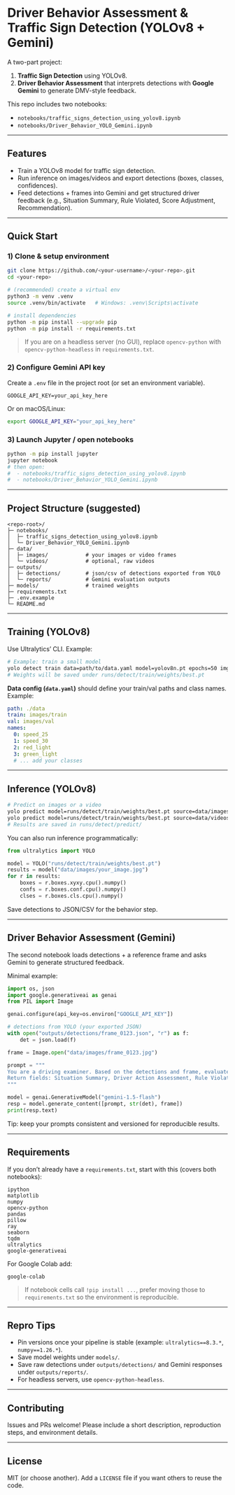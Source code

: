 # Driver Behavior Assessment & Traffic Sign Detection (YOLOv8 + Gemini)

A two-part project:
1) **Traffic Sign Detection** using YOLOv8.
2) **Driver Behavior Assessment** that interprets detections with **Google Gemini** to generate DMV-style feedback.

This repo includes two notebooks:
- `notebooks/traffic_signs_detection_using_yolov8.ipynb`
- `notebooks/Driver_Behavior_YOLO_Gemini.ipynb`

---

## Features
- Train a YOLOv8 model for traffic sign detection.
- Run inference on images/videos and export detections (boxes, classes, confidences).
- Feed detections + frames into Gemini and get structured driver feedback
  (e.g., Situation Summary, Rule Violated, Score Adjustment, Recommendation).

---

## Quick Start

### 1) Clone & setup environment
```bash
git clone https://github.com/<your-username>/<your-repo>.git
cd <your-repo>

# (recommended) create a virtual env
python3 -m venv .venv
source .venv/bin/activate   # Windows: .venv\Scripts\activate

# install dependencies
python -m pip install --upgrade pip
python -m pip install -r requirements.txt
```

> If you are on a headless server (no GUI), replace `opencv-python` with `opencv-python-headless` in `requirements.txt`.

### 2) Configure Gemini API key
Create a `.env` file in the project root (or set an environment variable).

```
GOOGLE_API_KEY=your_api_key_here
```

Or on macOS/Linux:
```bash
export GOOGLE_API_KEY="your_api_key_here"
```

### 3) Launch Jupyter / open notebooks
```bash
python -m pip install jupyter
jupyter notebook
# then open:
#  - notebooks/traffic_signs_detection_using_yolov8.ipynb
#  - notebooks/Driver_Behavior_YOLO_Gemini.ipynb
```

---

## Project Structure (suggested)
```
<repo-root>/
├─ notebooks/
│  ├─ traffic_signs_detection_using_yolov8.ipynb
│  └─ Driver_Behavior_YOLO_Gemini.ipynb
├─ data/
│  ├─ images/            # your images or video frames
│  └─ videos/            # optional, raw videos
├─ outputs/
│  ├─ detections/        # json/csv of detections exported from YOLO
│  └─ reports/           # Gemini evaluation outputs
├─ models/               # trained weights
├─ requirements.txt
├─ .env.example
└─ README.md
```

---

## Training (YOLOv8)
Use Ultralytics’ CLI. Example:
```bash
# Example: train a small model
yolo detect train data=path/to/data.yaml model=yolov8n.pt epochs=50 imgsz=640
# Weights will be saved under runs/detect/train/weights/best.pt
```

**Data config (`data.yaml`)** should define your train/val paths and class names. Example:
```yaml
path: ./data
train: images/train
val: images/val
names:
  0: speed_25
  1: speed_30
  2: red_light
  3: green_light
  # ... add your classes
```

---

## Inference (YOLOv8)
```bash
# Predict on images or a video
yolo predict model=runs/detect/train/weights/best.pt source=data/images     # folder
yolo predict model=runs/detect/train/weights/best.pt source=data/videos/clip.mp4
# Results are saved in runs/detect/predict/
```

You can also run inference programmatically:
```python
from ultralytics import YOLO

model = YOLO("runs/detect/train/weights/best.pt")
results = model("data/images/your_image.jpg")
for r in results:
    boxes = r.boxes.xyxy.cpu().numpy()
    confs = r.boxes.conf.cpu().numpy()
    clses = r.boxes.cls.cpu().numpy()
```

Save detections to JSON/CSV for the behavior step.

---

## Driver Behavior Assessment (Gemini)
The second notebook loads detections + a reference frame and asks Gemini to generate structured feedback.

Minimal example:
```python
import os, json
import google.generativeai as genai
from PIL import Image

genai.configure(api_key=os.environ["GOOGLE_API_KEY"])

# detections from YOLO (your exported JSON)
with open("outputs/detections/frame_0123.json", "r") as f:
    det = json.load(f)

frame = Image.open("data/images/frame_0123.jpg")

prompt = """
You are a driving examiner. Based on the detections and frame, evaluate the driver's action.
Return fields: Situation Summary, Driver Action Assessment, Rule Violated, Score Adjustment, Recommendation.
"""

model = genai.GenerativeModel("gemini-1.5-flash")
resp = model.generate_content([prompt, str(det), frame])
print(resp.text)
```

Tip: keep your prompts consistent and versioned for reproducible results.

---

## Requirements

If you don’t already have a `requirements.txt`, start with this (covers both notebooks):

```
ipython
matplotlib
numpy
opencv-python
pandas
pillow
ray
seaborn
tqdm
ultralytics
google-generativeai
```

For Google Colab add:
```
google-colab
```

> If notebook cells call `!pip install ...`, prefer moving those to `requirements.txt` so the environment is reproducible.

---

## Repro Tips
- Pin versions once your pipeline is stable (example: `ultralytics==8.3.*`, `numpy==1.26.*`).
- Save model weights under `models/`.
- Save raw detections under `outputs/detections/` and Gemini responses under `outputs/reports/`.
- For headless servers, use `opencv-python-headless`.

---

## Contributing
Issues and PRs welcome! Please include a short description, reproduction steps, and environment details.

---

## License
MIT (or choose another). Add a `LICENSE` file if you want others to reuse the code.
